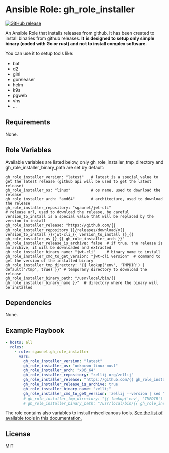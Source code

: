 # Ansible Role: gh_role_installer

[![GitHub release](https://img.shields.io/github/release/sgaunet/ansible-role-gh-release-installer.svg)](https://github.com/sgaunet/ansible-role-gh-release-installer/releases/latest)

An Ansible Role that installs releases from github. It has been created to install binaries from github releases. **It is designed to setup only simple binary (coded with Go or rust) and not to install complex software.**

You can use it to setup tools like:

* bat
* d2
* gini
* goreleaser
* helm
* k9s
* pgweb
* vhs
* ...

## Requirements

None.

## Role Variables

Available variables are listed below, only gh_role_installer_tmp_directory and gh_role_installer_binary_path are set by default:

    gh_role_installer_version: "latest"   # latest is a special value to get the latest release (github api will be used to get the latest release)
    gh_role_installer_os: "linux"         # os name, used to download the release
    gh_role_installer_arch: "amd64"       # architecture, used to download the release
    gh_role_installer_repository: "sgaunet/jwt-cli"
    # release url, used to download the release, be careful version_to_install is a special value that will be replaced by the version to install
    gh_role_installer_release: "https://github.com/{{ gh_role_installer_repository }}/releases/download/v{{ version_to_install }}/jwt-cli_{{ version_to_install }}_{{ gh_role_installer_os }}_{{ gh_role_installer_arch }}"
    gh_role_installer_release_is_archive: false  # if true, the release is an archive, it will be downloaded and extracted
    gh_role_installer_binary_name: "jwt-cli"     # binary name to install
    gh_role_installer_cmd_to_get_version: "jwt-cli version"  # command to get the version of the installed binary
    gh_role_installer_tmp_directory: "{{ lookup('env', 'TMPDIR') | default('/tmp', true) }}" # temporary directory to download the release
    gh_role_installer_binary_path: "/usr/local/bin/{{ gh_role_installer_binary_name }}"  # directory where the binary will be installed


## Dependencies

None.

## Example Playbook

```yaml
- hosts: all
  roles:
    - role: sgaunet.gh_role_installer
      vars:
        gh_role_installer_version: "latest"
        gh_role_installer_os: "unknown-linux-musl"
        gh_role_installer_arch: "x86_64"
        gh_role_installer_repository: "zellij-org/zellij"
        gh_role_installer_release: "https://github.com/{{ gh_role_installer_repository }}/releases/download/v{{ version_to_install }}/zellij-{{ gh_role_installer_arch }}-{{ gh_role_installer_os }}.tar.gz"
        gh_role_installer_release_is_archive: true
        gh_role_installer_binary_name: "zellij"
        gh_role_installer_cmd_to_get_version: 'zellij --version | sed "s#zellij ##g"'
        # gh_role_installer_tmp_directory: "{{ lookup('env', 'TMPDIR') | default('/tmp', true) }}"
        # gh_role_installer_binary_path: "/usr/local/bin/{{ gh_role_installer_binary_name }}"
```

The role contains also variables to install miscelleanous tools. [See the list of available tools in this documentation.](docs/available_tools.md)

## License

MIT
